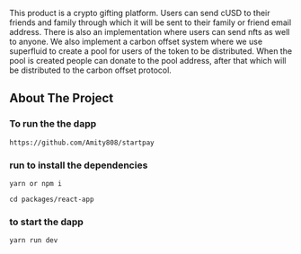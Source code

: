 <!-- TITLE -->

This product is a crypto gifting platform. Users can send cUSD to their friends and family through which it will be sent to their family or friend email address. There is also an implementation where users can send nfts as well to anyone. We also implement a carbon offset system where we use superfluid to create a pool for users of the token to be distributed. When the pool is created people can donate to the pool address, after that which will be distributed to the carbon offset protocol.

<!-- ABOUT THE PROJECT -->

## About The Project


### To run the the dapp

```
https://github.com/Amity808/startpay
```
### run to install the dependencies
```
yarn or npm i
```

```
cd packages/react-app
```

### to start the dapp

```
yarn run dev
```
